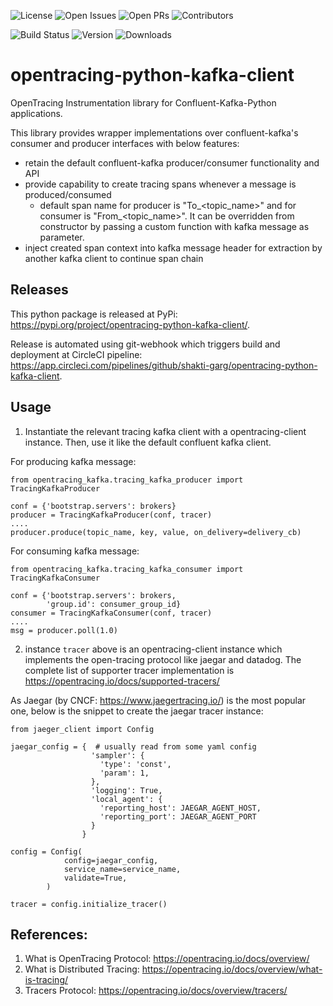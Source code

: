 ![License](https://img.shields.io/github/license/shakti-garg/opentracing-python-kafka-client)
![Open Issues](https://img.shields.io/github/issues-raw/shakti-garg/opentracing-python-kafka-client)
![Open PRs](https://img.shields.io/github/issues-pr-raw/shakti-garg/opentracing-python-kafka-client)
![Contributors](https://img.shields.io/github/contributors/shakti-garg/opentracing-python-kafka-client)

![Build Status](https://img.shields.io/circleci/build/github/shakti-garg/opentracing-python-kafka-client/master)
![Version](https://img.shields.io/pypi/v/opentracing-python-kafka-client)
![Downloads](https://img.shields.io/pypi/dm/opentracing-python-kafka-client)

# opentracing-python-kafka-client
OpenTracing Instrumentation library for Confluent-Kafka-Python applications.

This library provides wrapper implementations over confluent-kafka's consumer and producer interfaces with below features:
- retain the default confluent-kafka producer/consumer functionality and API
- provide capability to create tracing spans whenever a message is produced/consumed
  - default span name for producer is "To_<topic_name>" and for consumer is "From_<topic_name>". It can be overridden from constructor by passing a custom function with kafka message as parameter.
- inject created span context into kafka message header for extraction by another kafka client to continue span chain

## Releases
This python package is released at PyPi: https://pypi.org/project/opentracing-python-kafka-client/.

Release is automated using git-webhook which triggers build and deployment at CircleCI pipeline: https://app.circleci.com/pipelines/github/shakti-garg/opentracing-python-kafka-client.

## Usage

1. Instantiate the relevant tracing kafka client with a opentracing-client instance. Then, use it like the default confluent kafka client.


For producing kafka message:

```pycon
from opentracing_kafka.tracing_kafka_producer import TracingKafkaProducer

conf = {'bootstrap.servers': brokers}
producer = TracingKafkaProducer(conf, tracer)
....
producer.produce(topic_name, key, value, on_delivery=delivery_cb)

```

For consuming kafka message:

```pycon
from opentracing_kafka.tracing_kafka_consumer import TracingKafkaConsumer

conf = {'bootstrap.servers': brokers, 
        'group.id': consumer_group_id}
consumer = TracingKafkaConsumer(conf, tracer)
....
msg = producer.poll(1.0)

```

2. instance `tracer` above is an opentracing-client instance which implements the open-tracing protocol like jaegar and datadog. The complete list of supporter tracer implementation is https://opentracing.io/docs/supported-tracers/

As Jaegar (by CNCF: https://www.jaegertracing.io/) is the most popular one, below is the snippet to create the jaegar tracer instance:
```pycon
from jaeger_client import Config

jaegar_config = {  # usually read from some yaml config
                  'sampler': {
                    'type': 'const',
                    'param': 1,
                  },
                  'logging': True,
                  'local_agent': {
                    'reporting_host': JAEGAR_AGENT_HOST,
                    'reporting_port': JAEGAR_AGENT_PORT
                  }
                }
                
config = Config(
            config=jaegar_config,
            service_name=service_name,
            validate=True,
        )
        
tracer = config.initialize_tracer()
```

## References:
1) What is OpenTracing Protocol: https://opentracing.io/docs/overview/
2) What is Distributed Tracing: https://opentracing.io/docs/overview/what-is-tracing/
3) Tracers Protocol: https://opentracing.io/docs/overview/tracers/
